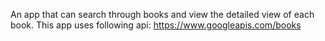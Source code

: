An app that can search through books and view the detailed view of each
book. This app uses following api:
https://www.googleapis.com/books
